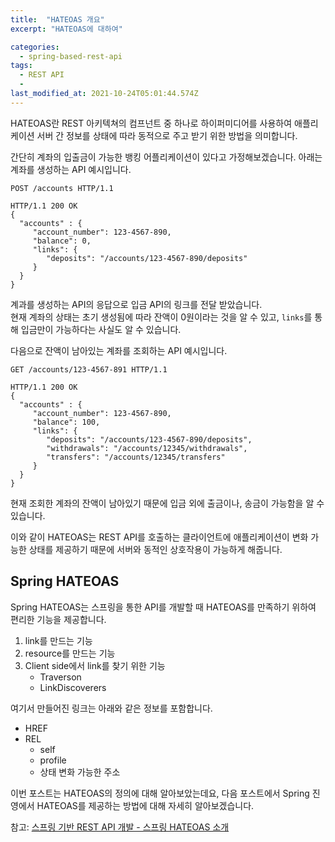 ```yaml
---
title:  "HATEOAS 개요"
excerpt: "HATEOAS에 대하여"

categories:
  - spring-based-rest-api
tags:
  - REST API
  - 
last_modified_at: 2021-10-24T05:01:44.574Z
---
```


HATEOAS란 REST 아키텍쳐의 컴프넌트 중 하나로 하이퍼미디어를 사용하여 애플리케이션 서버 간 정보를 상태에 따라 동적으로 주고 받기 위한 방법을 의미합니다.

간단히 계좌의 입출금이 가능한 뱅킹 어플리케이션이 있다고 가정해보겠습니다.
아래는 계좌를 생성하는 API 예시입니다.
```
POST /accounts HTTP/1.1
```

```
HTTP/1.1 200 OK
{
  "accounts" : {
     "account_number": 123-4567-890,
     "balance": 0,
     "links": {
        "deposits": "/accounts/123-4567-890/deposits"
     }
  }
}
```

계과를 생성하는 API의 응답으로 입금 API의 링크를 전달 받았습니다.<br/>
현재 계좌의 상태는 초기 생성됨에 따라 잔액이 0원이라는 것을 알 수 있고, `links`를 통해 입금만이 가능하다는 사실도 알 수 있습니다.

다음으로 잔액이 남아있는 계좌를 조회하는 API 예시입니다.
```
GET /accounts/123-4567-891 HTTP/1.1
```

```
HTTP/1.1 200 OK
{
  "accounts" : {
     "account_number": 123-4567-890,
     "balance": 100,
     "links": {
        "deposits": "/accounts/123-4567-890/deposits",
        "withdrawals": "/accounts/12345/withdrawals",
        "transfers": "/accounts/12345/transfers"
     }
  }
}
```

현재 조회한 계좌의 잔액이 남아있기 때문에 입금 외에 출금이나, 송금이 가능함을 알 수 있습니다.

이와 같이 HATEOAS는 REST API를 호출하는 클라이언트에 애플리케이션이 변화 가능한 상태를 제공하기 때문에 서버와 동적인 상호작용이 가능하게 해줍니다.  

## Spring HATEOAS
Spring HATEOAS는 스프링을 통한 API를 개발할 때 HATEOAS를 만족하기 위하여 편리한 기능을 제공합니다.
1. link를 만드는 기능
2. resource를 만드는 기능
3. Client side에서 link를 찾기 위한 기능
   * Traverson
   * LinkDiscoverers

여기서 만들어진 링크는 아래와 같은 정보를 포함합니다.
* HREF
* REL
  * self
  * profile
  * 상태 변화 가능한 주소

이번 포스트는 HATEOAS의 정의에 대해 알아보았는데요,
다음 포스트에서 Spring 진영에서 HATEOAS를 제공하는 방법에 대해 자세히 알아보겠습니다.

참고: [스프링 기반 REST API 개발 - 스프링 HATEOAS 소개](https://www.inflearn.com/course/spring_rest-api/lecture/16426?tab=curriculum)